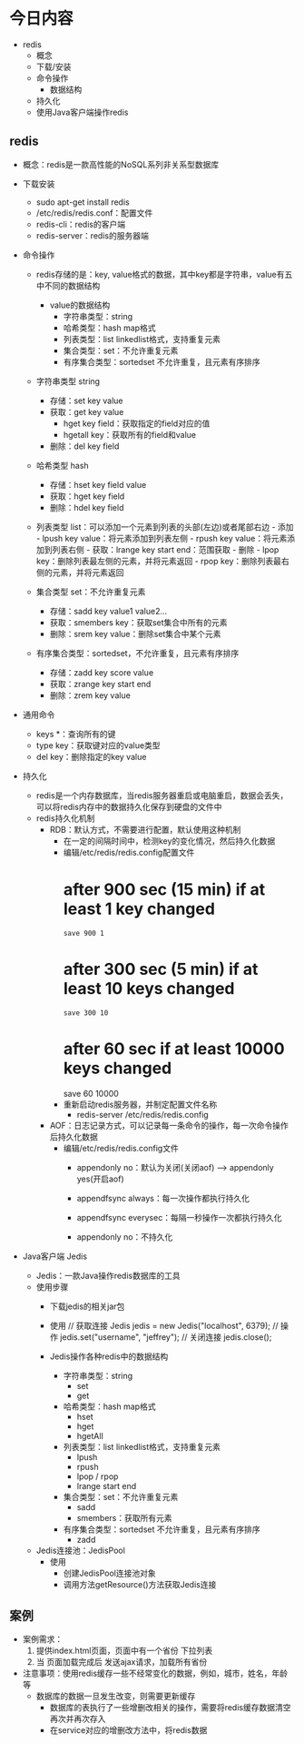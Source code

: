 # 今日内容
- redis
    - 概念
    - 下载/安装
    - 命令操作
        - 数据结构
    - 持久化
    - 使用Java客户端操作redis
    
## redis
- 概念：redis是一款高性能的NoSQL系列非关系型数据库
- 下载安装
    - sudo apt-get install redis
    - /etc/redis/redis.conf：配置文件
    - redis-cli：redis的客户端
    - redis-server：redis的服务器端
- 命令操作
    - redis存储的是：key, value格式的数据，其中key都是字符串，value有五中不同的数据结构
        - value的数据结构
            - 字符串类型：string
            - 哈希类型：hash map格式
            - 列表类型：list linkedlist格式，支持重复元素
            - 集合类型：set：不允许重复元素
            - 有序集合类型：sortedset 不允许重复，且元素有序排序
            
    - 字符串类型 string
        - 存储：set key value
        - 获取：get key value
            - hget key field：获取指定的field对应的值
            - hgetall key：获取所有的field和value
        - 删除：del key field
    
    - 哈希类型 hash
        - 存储：hset key field value
        - 获取：hget key field
        - 删除：hdel key field
        
    - 列表类型 list：可以添加一个元素到列表的头部(左边)或者尾部右边
            - 添加
                - lpush key value：将元素添加到列表左侧
                - rpush key value：将元素添加到列表右侧 
            - 获取：lrange key start end：范围获取
            - 删除
                - lpop key：删除列表最左侧的元素，并将元素返回
                - rpop key：删除列表最右侧的元素，并将元素返回
    - 集合类型 set：不允许重复元素
        - 存储：sadd key value1 value2...
        - 获取：smembers key：获取set集合中所有的元素
        - 删除：srem key value：删除set集合中某个元素
    - 有序集合类型：sortedset，不允许重复，且元素有序排序
        - 存储：zadd key score value
        - 获取：zrange key start end
        - 删除：zrem key value
    
- 通用命令
    - keys *：查询所有的键
    - type key：获取键对应的value类型
    - del key：删除指定的key value

- 持久化
    - redis是一个内存数据库，当redis服务器重启或电脑重启，数据会丢失，可以将redis内存中的数据持久化保存到硬盘的文件中
    - redis持久化机制
        - RDB：默认方式，不需要进行配置，默认使用这种机制
            - 在一定的间隔时间中，检测key的变化情况，然后持久化数据
            - 编辑/etc/redis/redis.config配置文件
                 #   after 900 sec (15 min) if at least 1 key changed
                  save 900 1
                 #   after 300 sec (5 min) if at least 10 keys changed
                  save 300 10
                 #   after 60 sec if at least 10000 keys changed
                 save 60 10000
             - 重新启动redis服务器，并制定配置文件名称
                - redis-server /etc/redis/redis.config
        - AOF：日志记录方式，可以记录每一条命令的操作，每一次命令操作后持久化数据
            - 编辑/etc/redis/redis.config文件
                - appendonly no：默认为关闭(关闭aof) --> appendonly yes(开启aof)
                
                - appendfsync always：每一次操作都执行持久化
                - appendfsync everysec：每隔一秒操作一次都执行持久化
                - appendonly no：不持久化
- Java客户端 Jedis
    - Jedis：一款Java操作redis数据库的工具
    - 使用步骤
        - 下载jedis的相关jar包
        - 使用
            // 获取连接
            Jedis jedis = new Jedis("localhost", 6379);
            // 操作
            jedis.set("username", "jeffrey");
            // 关闭连接
            jedis.close();
            
        - Jedis操作各种redis中的数据结构
            - 字符串类型：string
                - set
                - get
            - 哈希类型：hash map格式
                - hset
                - hget
                - hgetAll
            - 列表类型：list linkedlist格式，支持重复元素
                - lpush
                - rpush
                - lpop / rpop
                - lrange start end
            - 集合类型：set：不允许重复元素
                - sadd
                - smembers：获取所有元素
            - 有序集合类型：sortedset 不允许重复，且元素有序排序
                - zadd
    - Jedis连接池：JedisPool
        - 使用
            - 创建JedisPool连接池对象
            - 调用方法getResource()方法获取Jedis连接
            
## 案例
- 案例需求：
  	1. 提供index.html页面，页面中有一个省份 下拉列表
  	2. 当 页面加载完成后 发送ajax请求，加载所有省份
- 注意事项：使用redis缓存一些不经常变化的数据，例如，城市，姓名，年龄等
    - 数据库的数据一旦发生改变，则需要更新缓存
        - 数据库的表执行了一些增删改相关的操作，需要将redis缓存数据清空再次并再次存入
        - 在service对应的增删改方法中，将redis数据
  	